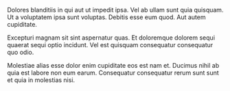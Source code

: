 Dolores blanditiis in qui aut ut impedit ipsa. Vel ab ullam sunt quia quisquam. Ut a voluptatem ipsa sunt voluptas. Debitis esse eum quod. Aut autem cupiditate.
 Excepturi magnam sit sint aspernatur quas. Et doloremque dolorem sequi quaerat sequi optio incidunt. Vel est quisquam consequatur consequatur quo odio.
 Molestiae alias esse dolor enim cupiditate eos est nam et. Ducimus nihil ab quia est labore non eum earum. Consequatur consequatur rerum sunt sunt et quia in molestias nisi.